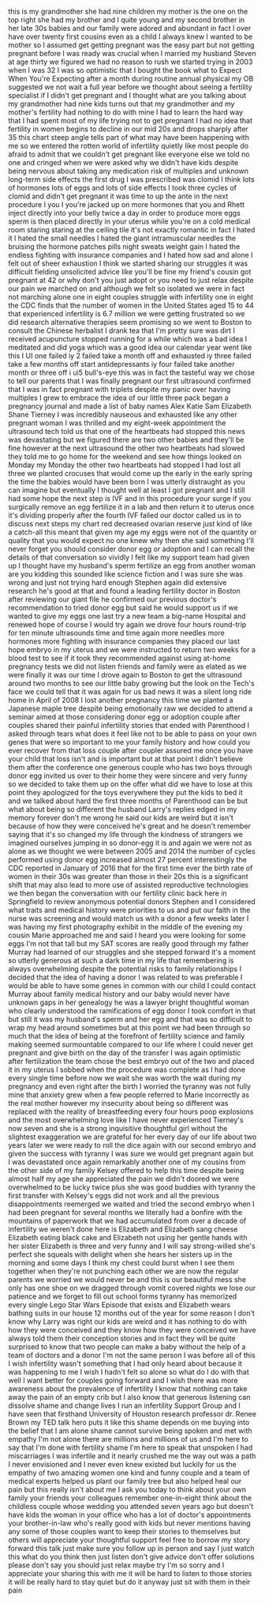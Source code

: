 
this is my grandmother she had nine
children my mother is the one on the top
right
she had my brother and I quite young and
my second brother in her late 30s babies
and our family were adored and abundant
in fact I over have over twenty first
cousins even as a child I always knew I
wanted to be mother so I assumed get
getting pregnant was the easy part but
not getting pregnant before I was ready
was crucial
when I married my husband Steven at age
thirty we figured we had no reason to
rush we started trying in 2003 when I
was 32
I was so optimistic that I bought the
book what to Expect When You&#39;re
Expecting after a month during routine
annual physical my OB suggested we not
wait a full year before we thought about
seeing a fertility specialist if I
didn&#39;t get pregnant and I thought what
are you talking about my grandmother had
nine kids turns out that my grandmother
and my mother&#39;s fertility had nothing to
do with mine I had to learn the hard way
that I had spent most of my life trying
not to get pregnant I had no idea that
fertility in women begins to decline in
our mid 20s and drops sharply after 35
this chart steep angle tells part of
what may have been happening with me so
we entered the rotten world of
infertility quietly like most people do
afraid to admit that we couldn&#39;t get
pregnant like everyone else we told no
one and cringed when we were asked why
we didn&#39;t have kids
despite being nervous about taking any
medication risk of multiples and unknown
long-term side effects the first drug I
was prescribed was clomid I think lots
of hormones lots of eggs and lots of
side effects
I took three cycles of clomid and didn&#39;t
get pregnant it was time to up the ante
in the next procedure I you I you&#39;re
jacked up on more hormones that you and
Rhett inject directly into your belly
twice a day in order to produce more
eggs sperm is then placed directly in
your uterus while you&#39;re on a cold
medical room staring staring at the
ceiling tile it&#39;s not exactly romantic
in fact I hated it I hated the small
needles I hated the giant intramuscular
needles the bruising the hormone patches
pills night sweats weight gain
I hated the endless fighting with
insurance companies and I hated how sad
and alone I felt out of sheer exhaustion
I think we started sharing our struggles
it was difficult fielding unsolicited
advice like you&#39;ll be fine my friend&#39;s
cousin got pregnant at 42 or why don&#39;t
you just adopt or you need to just relax
despite our pain we marched on and
although we felt so isolated we were in
fact not marching alone one in eight
couples struggle with infertility one in
eight the CDC finds that the number of
women in the United States aged 15 to 44
that experienced infertility is 6.7
million we were getting frustrated so we
did research alternative therapies seem
promising so we went to Boston to
consult the Chinese herbalist I drank
tea that I&#39;m pretty sure was dirt I
received acupuncture stopped running for
a while which was a bad idea I meditated
and did yoga which was a good idea our
calendar year went like this I UI one
failed iy 2 failed take a month off and
exhausted
iy three failed take a few months off
start antidepressants iy four failed
take another month or three off i ui5
bull&#39;s-eye
this was in fact the tasteful way we
chose to tell our parents that I was
finally pregnant our first ultrasound
confirmed that I was in fact pregnant
with triplets despite my panic over
having multiples I grew to embrace the
idea of our little three pack began a
pregnancy journal and made a list of
baby names Alex Katie Sam
Elizabeth Shane Tierney I was incredibly
nauseous and exhausted like any other
pregnant woman I was thrilled and my
eight-week appointment the ultrasound
tech told us that one of the heartbeats
had stopped this news was devastating
but we figured there are two other
babies and they&#39;ll be fine however at
the next ultrasound the other two
heartbeats had slowed they told me to go
home for the weekend and see how things
looked on Monday my Monday the other two
heartbeats had stopped I had lost all
three we planted crocuses that would
come up the early in the early spring
the time the babies would have been born
I was utterly distraught as you can
imagine but eventually I thought well at
least I got pregnant and I still had
some hope the next step is IVF and in
this procedure your surge if you
surgically remove an egg fertilize it in
a lab and then return it to uterus once
it&#39;s dividing properly after the fourth
IVF failed our doctor called us in to
discuss next steps my chart red
decreased ovarian reserve just kind of
like a catch-all
this meant that given my age my eggs
were not of the quantity or quality that
you would expect no one knew why then
she said something I&#39;ll never forget you
should consider donor egg or adoption
and I can recall the details of that
conversation so vividly I felt like my
support team had given up I thought have
my husband&#39;s sperm fertilize an egg from
another woman are you kidding this
sounded like science fiction and I was
sure she was wrong and just not trying
hard enough
Stephen again did extensive research
he&#39;s good at that
and found a leading fertility doctor in
Boston after reviewing our giant file he
confirmed our previous doctor&#39;s
recommendation to tried donor egg but
said he would support us if we wanted to
give my eggs one last try a new team a
big-name Hospital and renewed hope of
course I would try again
we drove four hours round-trip for ten
minute ultrasounds time and time again
more needles more hormones more fighting
with insurance companies they placed our
last hope embryo in my uterus and we
were instructed to return two weeks for
a blood test to see if it took they
recommended against using at-home
pregnancy tests we did not listen
friends and family were as elated as we
were finally it was our time I drove
again to Boston to get the ultrasound
around two months to see our little baby
growing but the look on the Tech&#39;s face
we could tell that it was again for us
bad news it was a silent long ride home
in April of 2008 I lost another
pregnancy this time we planted a
Japanese maple tree despite being
emotionally raw we decided to attend a
seminar aimed at those considering donor
egg or adoption couple after couples
shared their painful infertility stories
that ended with Parenthood I asked
through tears what does it feel like not
to be able to pass on your own genes
that were so important to me your family
history and how could you ever recover
from that loss couple after coupler
assured me once you have your child that
loss isn&#39;t and is important but at that
point I didn&#39;t believe them after the
conference one generous couple who has
two boys through donor egg invited us
over to their home they were sincere and
very funny so we decided to take them up
on the offer what did we have to lose at
this point they apologized for the toys
everywhere they put the kids to bed it
and we talked about hard the first three
months of Parenthood can be but what
about being so different the husband
Larry&#39;s replies edged in my memory
forever don&#39;t
me wrong he said our kids are weird but
it isn&#39;t because of how they were
conceived he&#39;s great and he doesn&#39;t
remember saying that it&#39;s so changed my
life through the kindness of strangers
we imagined ourselves jumping in so
donor-egg it is and again we were not as
alone as we thought we were between 2005
and 2014 the number of cycles performed
using donor egg increased almost 27
percent interestingly the CDC reported
in January of 2016 that for the first
time ever the birth rate of women in
their 30s was greater than those in
their 20s this is a significant shift
that may also lead to more use of
assisted reproductive technologies we
then began the conversation with our
fertility clinic back here in
Springfield to review anonymous
potential donors Stephen and I
considered what traits and medical
history were priorities to us and put
our faith in the nurse was screening and
would match us with a donor a few weeks
later I was having my first photography
exhibit in the middle of the evening my
cousin Marie approached me and said I
heard you were looking for some eggs I&#39;m
not that tall but my SAT scores are
really good through my father Murray had
learned of our struggles and she stepped
forward
it&#39;s a moment so utterly generous at
such a dark time in my life that
remembering is always overwhelming
despite the potential risks to family
relationships I decided that the idea of
having a donor I was related to was
preferable I would be able to have some
genes in common with our child I could
contact Murray about family medical
history and our baby would never have
unknown gaps in her genealogy he was a
lawyer bright thoughtful woman who
clearly understood the ramifications of
egg donor
I took comfort in that but still it was
my husband&#39;s sperm and her egg and that
was so difficult to wrap my head around
sometimes but at this point we had been
through so much
that the idea of being at the forefront
of fertility science and family making
seemed surmountable compared to our life
where I could never get pregnant and
give birth on the day of the transfer I
was again optimistic after fertilization
the team chose the best embryo out of
the two and placed it in my uterus I
sobbed when the procedure was complete
as I had done every single time before
now we wait she was worth the wait
during my pregnancy and even right after
the birth I worried the tyranny was not
fully mine that anxiety grew when a few
people referred to Marie incorrectly as
the real mother however my insecurity
about being so different was replaced
with the reality of breastfeeding every
four hours
poop explosions and the most
overwhelming love like I have never
experienced
Tierney&#39;s now seven and she is a strong
inquisitive thoughtful girl without the
slightest exaggeration we are grateful
for her every day of our life about two
years later we were ready to roll the
dice again with our second embryo and
given the success with tyranny I was
sure we would get pregnant again but I
was devastated once again remarkably
another one of my cousins from the other
side of my family Kelsey offered to help
this time despite being almost half my
age she appreciated the pain we didn&#39;t
doored
we were overwhelmed to be lucky twice
plus she was good buddies with tyranny
the first transfer with Kelsey&#39;s eggs
did not work and all the previous
disappointments reemerged we waited and
tried the second embryo when I had been
pregnant for several months we literally
had a bonfire with the mountains of
paperwork that we had accumulated from
over a decade of infertility we weren&#39;t
done
here is Elizabeth and Elizabeth sang
cheese
Elizabeth eating black cake and
Elizabeth not using her gentle hands
with her sister Elizabeth is three and
very funny and I will say strong-willed
she&#39;s perfect
she squeals with delight when she hears
her sisters up in the morning and some
days I think my chest could burst when I
see them together when they&#39;re not
punching each other we are now the
regular parents we worried we would
never be and this is our beautiful mess
she only has one shoe on we dragged
through vomit covered nights we lose our
patience and we forget to fill out
school forms tyranny has memorized every
single Lego Star Wars Episode that
exists and Elizabeth wears bathing suits
in our house 12 months out of the year
for some reason I don&#39;t know why Larry
was right our kids are weird and it has
nothing to do with how they were
conceived and they know how they were
conceived
we have always told them their
conception stories and in fact they will
be quite surprised to know that two
people can make a baby without the help
of a team of doctors and a donor I&#39;m not
the same person I was before all of this
I wish infertility wasn&#39;t something that
I had only heard about because it was
happening to me
I wish I hadn&#39;t felt so alone so what do
I do with that well I want better for
couples going forward and I wish there
was more awareness about the prevalence
of infertility I know that nothing can
take away the pain of an empty crib but
I also know that generous listening can
dissolve shame and change lives
I run an infertility Support Group and I
have seen that firsthand University of
Houston research professor dr. Renee
Brown my TED talk hero puts it like this
shame depends on me buying into the
belief that I am alone shame cannot
survive being spoken and met with
empathy
I&#39;m not alone there are millions and
millions of us and I&#39;m here to say that
I&#39;m done with fertility shame I&#39;m here
to speak that unspoken I had
miscarriages I was infertile and it
nearly crushed me
the way out was a path I never
envisioned and I never even knew existed
but luckily for us the empathy of two
amazing women one kind and funny couple
and a team of medical experts helped us
plant our family tree but also helped
heal our pain but this really isn&#39;t
about me I ask you today to think about
your own family your friends your
colleagues remember one-in-eight think
about the childless couple whose wedding
you attended seven years ago but doesn&#39;t
have kids the woman in your office who
has a lot of doctor&#39;s appointments
your brother-in-law who&#39;s really good
with kids but never mentions having any
some of those couples want to keep their
stories to themselves but others will
appreciate your thoughtful support feel
free to borrow my story forward this
talk just make sure you follow up in
person and say I just watch this what do
you think then just listen don&#39;t give
advice don&#39;t offer solutions please
don&#39;t say you should just relax maybe
try I&#39;m so sorry and I appreciate your
sharing this with me it will be hard to
listen to those stories it will be
really hard to stay quiet
but do it anyway just sit with them in
their pain
